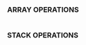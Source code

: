 <!DOCTYPE>
<html>
    <head></head>
        <body>
            <h3>ARRAY OPERATIONS</h3>
            <img src = "">
            <h3>STACK OPERATIONS</h3>
            <img src = "">
        </body>
</html>
